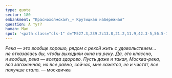 ```yaml
---
type: quote
sector: 180
embankment: "Краснохолмская\_— Крутицкая набережная"
question: А тут?
human: Man
spot: '<path class="cls-1" d="M527.3,239.2c13.8,21.2,11.9,42.3-5,56.5-1.1.9-2.2,1.8-3.3,2.6-7.1,5.7-10.3,8.5-9.9,14.8a41.35,41.35,0,0,0,2.3,9.4c1.9,5.9,4.1,12.5,2.3,20.1-2.9,12.2-12.3,19.7-27.8,22.4a29.22,29.22,0,0,1-5.1.4,43.64,43.64,0,0,1-12.8-2.3,40.6,40.6,0,0,0-8.4-1.8h-1.1a6.42,6.42,0,0,0-5.1,1.9,11,11,0,0,0-1.7,2.5l28.4,30.2v-.5h.7a58.59,58.59,0,0,0,10.2-.9c2.8-.5,5.5-1.1,8.2-1.8l25.7-19.1,18.4-25.8c2.4-11.7.5-21.8-1.6-29.2,14.5-12.1,23-28,24.6-45.8,1.5-16.4-3.2-33.4-13.4-49.3l-27.2,13.4C526.1,237.5,526.7,238.3,527.3,239.2Z"/><path class="cls-2" d="M521.4,243c10.7,16.4,11.9,34.3-3.7,47.3-8.2,6.8-16.3,11.6-15.6,23.2.6,9.3,7,18,4.7,27.4-2.6,11-12,15.4-22.2,17.1-9.5,1.6-15.6-3.1-24.7-3.8-8-.6-12.4,3.3-14.9,9l7,1.5c.4-.6.8-1.2,1.2-1.7.8-.9,2.1-1.9,5.1-1.9h1.1a40.6,40.6,0,0,1,8.4,1.8,43.64,43.64,0,0,0,12.8,2.3,29.22,29.22,0,0,0,5.1-.4c15.6-2.7,24.9-10.2,27.8-22.4,1.8-7.5-.4-14.2-2.3-20.1a40.12,40.12,0,0,1-2.3-9.4c-.4-6.3,2.8-9,9.9-14.8,1.1-.9,2.2-1.7,3.3-2.6,16.9-14.2,18.8-35.3,5-56.5-.7-1.1-1.5-2.1-2.2-3.1l-6,3.7A32.5,32.5,0,0,1,521.4,243Z"/>'
---
```

_Река — это вообще хорошо, рядом с рекой жить с удовольствием... не отказалась бы, чтобы выходили окна на реку. Да, это классно, и вообще, река — всегда здорово. Пусть даже и такая, Москва-река, вся загаженная, но все равно, сейчас, мне кажется, ее и чистят, все получше стало._ — москвичка
